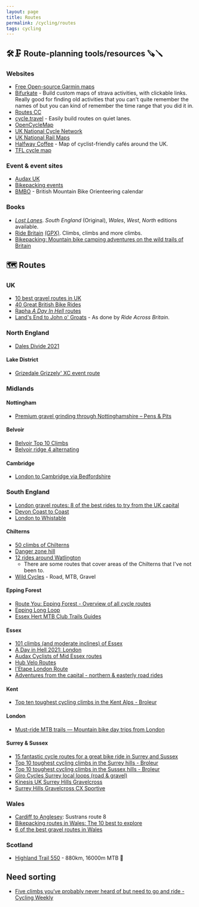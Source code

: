 ```yaml
---
layout: page
title: Routes
permalink: /cycling/routes
tags: cycling
---
```


## 🛠️🗜️ Route-planning tools/resources 🪚🪛

### Websites
* [Free Open-source Garmin maps](https://garmin3.bbbike.org/)
* [Bifurkate](http://bifurkate.com/) - Build custom maps of strava activities, with clickable links. Really good for finding old activities that you can't quite remember the names of but you can kind of remember the time range that you did it in.
* [Routes CC](https://www.routes.cc/)
* [cycle.travel](https://cycle.travel) - Easily build routes on quiet lanes.
* [OpenCycleMap](https://www.opencyclemap.org/)
* [UK National Cycle Network](https://osmaps.ordnancesurvey.co.uk/ncn)
* [UK National Rail Maps](https://www.nationalrail.co.uk/stations_destinations/rail-maps.aspx)
* [Halfway Coffee](http://halfwaycoffee.com/) - Map of cyclist-friendly cafés around the UK.
* [TFL cycle map](https://tfl.gov.uk/maps/cycle)

### Event & event sites
* [Audax UK](https://audax.uk/)
* [Bikepacking events](https://bikepacking.com/events/)
* [BMBO](https://www.bmbo.org.uk/calendar/) - British Mountain Bike Orienteering calendar

### Books
* [_Lost Lanes_](http://lostlanes.thebikeshow.net/). _South England_ (Original), _Wales_, _West_, _North_ editions available.
* [Ride Britain](https://www.goodreads.com/book/show/55964026-ride-britain) [(GPX)](https://www.100climbs.co.uk/ride-britain-gpx). Climbs, climbs and more climbs.
* [Bikepacking: Mountain bike camping adventures on the wild trails of Britain](http://www.wildthingspublishing.com/product/bikepacking-book/)

## 🗺️ Routes

### UK
* [10 best gravel routes in UK](https://www.redbull.com/gb-en/best-gravel-riding-routes-uk)
* [40 Great British Bike Rides](https://www.greatbritishbikerides.co.uk/download-gpx-files/)
* [Rapha _A Day In Hell_ routes](https://www.rapha.cc/gb/en/stories/a-day-in-heLL#EUROPE)
* [Land's End to John o' Groats](https://www.rideacrossbritain.com/route/daily-stages/) - As done by _Ride Across Britain_.

### North England
* [Dales Divide 2021](https://ridewithgps.com/routes/37838843)

#### Lake District
* [Grizedale Grizzely' XC event route](https://www.strava.com/activities/134735481#7298319124)

### Midlands

#### Nottingham
* [Premium gravel grinding through Nottinghamshire – Pens & Pits](https://www.komoot.com/collection/701)

#### Belvoir
* [Belvoir Top 10 Climbs](https://www.strava.com/activities/3307295224)
* [Belvoir ridge 4 alternating](https://www.strava.com/segments/11473082)

#### Cambridge
* [London to Cambridge via Bedfordshire](https://www.strava.com/activities/5463021090)

### South England
* [London gravel routes: 8 of the best rides to try from the UK capital](https://www.redbull.com/gb-en/best-gravel-bike-routes-london)
* [Devon Coast to Coast](https://www.sustrans.org.uk/find-a-route-on-the-national-cycle-network/devon-coast-to-coast)
* [London to Whistable](https://www.strava.com/routes/2840903354483380750)

#### Chilterns
* [50 climbs of Chilterns](https://www.westerley.cc/chiltern-climbs/)
* [Danger zone hill](https://www.komoot.com/highlight/474115)
* [12 rides around Watlington](https://www.komoot.com/guide/780424/road-cycling-routes-around-watlington)
  * There are some routes that cover areas of the Chilterns that I've not been to.
* [Wild Cycles](https://www.wildcycles.co.uk/explore-routes) - Road, MTB, Gravel

#### Epping Forest
* [Route You: Epping Forest - Overview of all cycle routes](https://www.routeyou.com/en-gb/location/bike/47412135/cycling-in-epping-forest-overview-of-all-cycle-routes)
* [Epping Long Loop](https://www.trailforks.com/route/epping-long-loop-lots-of-good-trails/)
* [Essex Hert MTB Club Trails Guides](http://www.essexhertsmtb.co.uk/mtb-trails.php)

#### Essex
* [101 climbs (and moderate inclines) of Essex](https://www.rideblackmore.com/blogs/news/101-climbs-and-moderate-inclines-of-essex)
* [A Day in Hell 2021: London](https://ridewithgps.com/routes/35431632)
* [Audax Cyclists of Mid Essex routes](https://acme.bike/)
* [Hub Velo Routes](https://www.hub-velo.co.uk/about-us/hv-routes-and-rides/)
* [l'Etape London Route](https://www.strava.com/activities/401290658/)
* [Adventures from the capital - northern & easterly road rides](https://www.komoot.com/collection/762/adventures-from-the-capital-northern-easterly-road-rides)

#### Kent
* [Top ten toughest cycling climbs in the Kent Alps - Broleur](https://www.broleur.com/top-10-climbs-in-the-kent-alps/)

#### London
* [Must-ride MTB trails — Mountain bike day trips from London](https://www.komoot.com/collection/972380/must-ride-mtb-trails-mountain-bike-day-trips-from-london)

#### Surrey & Sussex
* [15 fantastic cycle routes for a great bike ride in Surrey and Sussex](https://www.cyclingweekly.com/news/latest-news/15-fantastic-cycle-routes-great-bike-ride-surrey-sussex-327644)
* [Top 10 toughest cycling climbs in the Surrey hills - Broleur](https://www.broleur.com/top-10-toughest-climbs-in-the-surrey-pyrenees/)
* [Top 10 toughest cycling climbs in the Sussex hills - Broleur](https://www.broleur.com/top-10-toughest-road-cycling-climbs-in-the-sussex-hills/)
* [Giro Cycles Surrey local loops (road & gravel)](https://www.girocycles.com/pages/local-loops)
* [Kinesis UK Surrey Hills Gravelcross](https://ridewithgps.com/routes/28350598)
* [Surrey Hills Gravelcross CX Sportive](https://www.bikemap.net/en/r/3412449/#11.2/51.1915/-0.4395)

### Wales
* [Cardiff to Anglesey](https://www.sustrans.org.uk/find-a-route-on-the-national-cycle-network/route-8): Sustrans route 8
* [Bikepacking routes in Wales: The 10 best to explore](https://www.redbull.com/gb-en/best-bikepacking-routes-wales)
* [6 of the best gravel routes in Wales](https://www.redbull.com/gb-en/best-gravel-bike-routes-wales)

###  Scotland
* [Highland Trail 550](https://dotwatcher.cc/race/highland-trail-550-2021) - 880km, 16000m MTB 🤙

## Need sorting
* [Five climbs you‘ve probably never heard of but need to go and ride - Cycling Weekly](https://www.cyclingweekly.com/news/latest-news/five-climbs-youve-probably-never-heard-need-go-ride-352571)
